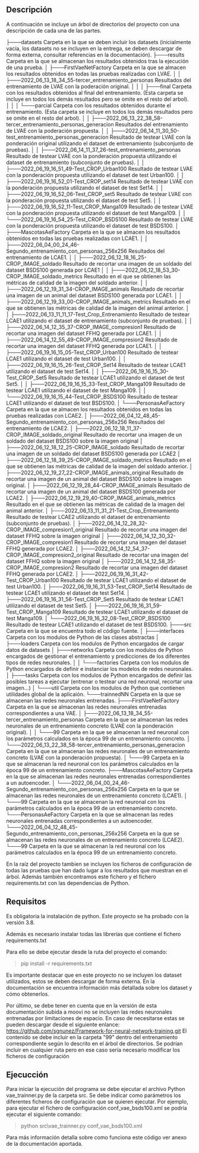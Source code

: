 Descripción
--------------------

A continuación se incluye un árbol de directorios del proyecto con una descripción de cada una de las partes.

├───datasets									Carpeta en la que se deben incluir los datasets (inicialmente vacía, los datasets no se incluyen en la entrega, se deben descargar de forma externa, consultar referencias en la documentación).
├───results									Carpeta en la que se almacenan los resultados obtenidos tras la ejecución de una prueba.
│   ├───FirstVaeNetFactory							Carpeta en la que se almacen los resultados obtenidos en todas las pruebas realizadas con LVAE.
│   │   ├───2022_06_13_18_34_55-tercer_entrenamiento_personas			Resultados del entrenamiento de LVAE con la poderación original.
│   │   │   ├───final								Carpeta con los resultados obtenidos al final del entrenamiento. (Esta carpeta se incluye en todos los demás resultados pero se omite en el resto del arbol).
│   │   │   └───parcial								Carpeta con los resultados obtenidos durante el entrenamiento.	(Esta carpeta se incluye en todos los demás resultados pero se omite en el resto del arbol).
│   │   ├───2022_06_13_22_38_58-tercer_entrenamiento_personas_generacion	Resultados del entrenamiento de LVAE con la poderación propuesta.
│   │   ├───2022_06_14_11_30_50-test_entrenamiento_personas_generacion		Resultado de testear LVAE con la ponderación original utilizando el dataset de entrenamiento (subconjunto de pruebas).
│   │   ├───2022_06_14_11_37_26-test_entrenamiento_personas			Resultado de testear LVAE con la ponderación propuesta utilizando el dataset de entrenamiento (subconjunto de pruebas).
│   │   ├───2022_06_19_16_51_49-Test_CROP_Urban100				Resultado de testear LVAE con la ponderación propuesta utilizando el dataset de test Urban100.
│   │   ├───2022_06_19_16_52_01-Test_CROP_set14					Resultado de testear LVAE con la ponderación propuesta utilizando el dataset de test Set14.
│   │   ├───2022_06_19_16_52_06-Test_CROP_set5					Resultado de testear LVAE con la ponderación propuesta utilizando el dataset de test Set5.
│   │   ├───2022_06_19_16_52_11-Test_CROP_Manga109				Resultado de testear LVAE con la ponderación propuesta utilizando el dataset de test Manga109.
│   │   └───2022_06_19_16_54_25-Test_CROP_BSDS100				Resultado de testear LVAE con la ponderación propuesta utilizando el dataset de test BSDS100.
│   ├───MascotasAeFactory							Carpeta en la que se almacen los resultados obtenidos en todas las pruebas realizadas con LCAE1.
│   │   ├───2022_06_04_00_24_46-Segundo_entrenamiento_con_personas_256x256	Resultados del entrenamiento de LCAE1.
│   │   ├───2022_06_12_18_16_25-CROP_IMAGE_soldado				Resultado de recortar una imagen de un soldado del dataset BSDS100 generada por LCAE1
│   │   ├───2022_06_12_18_53_30-CROP_IMAGE_soldado_metrics			Resultado en el que se obtienen las métricas de calidad de la imagen del soldado anterior.
│   │   ├───2022_06_12_19_31_34-CROP_IMAGE_animals				Resultado de recortar una imagen de un animal del dataset BSDS100 generada por LCAE1.
│   │   ├───2022_06_12_19_33_00-CROP_IMAGE_animals_metrics			Resultado en el que se obtienen las métricas de calidad de la imagen del animal anterior.
│   │   ├───2022_06_13_11_11_17-Test_Crop_Entrenamiento				Resultado de testear LCAE1 utilizando el dataset de entrenamiento (subconjunto de pruebas).
│   │   ├───2022_06_14_12_35_37-CROP_IMAGE_compresion1				Resultado de recortar una imagen del dataset FFHQ generada por LCAE1.
│   │   ├───2022_06_14_12_55_49-CROP_IMAGE_compresion2				Resultado de recortar una imagen del dataset FFHQ generada por LCAE1.
│   │   ├───2022_06_19_16_15_05-Test_CROP_Urban100				Resultado de testear LCAE1 utilizando el dataset de test Urban100.
│   │   ├───2022_06_19_16_15_26-Test_CROP_Set14					Resultado de testear LCAE1 utilizando el dataset de test Set14.
│   │   ├───2022_06_19_16_15_30-Test_CROP_Set5					Resultado de testear LCAE1 utilizando el dataset de test Set5.
│   │   ├───2022_06_19_16_15_33-Test_CROP_Manga109				Resultado de testear LCAE1 utilizando el dataset de test Manga109.
│   │   └───2022_06_19_16_15_44-Test_CROP_BSDS100				Resultado de testear LCAE1 utilizando el dataset de test BSDS100.
│   └───PersonasAeFactory							Carpeta en la que se almacen los resultados obtenidos en todas las pruebas realizadas con LCAE2.
│       ├───2022_06_04_12_48_45-Segundo_entrenamiento_con_personas_256x256	Resultados del entrenamiento de LCAE2.
│       ├───2022_06_12_18_11_37-CROP_IMAGE_soldado_original			Resultado de recortar una imagen de un soldado del dataset BSDS100 sobre la imagen original
│       ├───2022_06_12_18_12_25-CROP_IMAGE_soldado				Resultado de recortar una imagen de un soldado del dataset BSDS100 generada por LCAE2
│       ├───2022_06_12_18_39_25-CROP_IMAGE_soldado_metrics			Resultado en el que se obtienen las métricas de calidad de la imagen del soldado anterior.
│       ├───2022_06_12_19_27_22-CROP_IMAGE_animals_original			Resultado de recortar una imagen de un animal del dataset BSDS100 sobre la imagen original.
│       ├───2022_06_12_19_28_44-CROP_IMAGE_animals				Resultado de recortar una imagen de un animal del dataset BSDS100 generada por LCAE2.
│       ├───2022_06_12_19_29_40-CROP_IMAGE_animals_metrics			Resultado en el que se obtienen las métricas de calidad de la imagen del animal anterior.
│       ├───2022_06_13_11_31_21-Test_Crop_Entrenamiento				Resultado de testear LCAE2 utilizando el dataset de entrenamiento (subconjunto de pruebas).
│       ├───2022_06_14_12_28_32-CROP_IMAGE_compresion1_original			Resultado de recortar una imagen del dataset FFHQ sobre la imagen original
│       ├───2022_06_14_12_30_32-CROP_IMAGE_compresion1				Resultado de recortar una imagen del dataset FFHQ generada por LCAE2.
│       ├───2022_06_14_12_54_37-CROP_IMAGE_compresion2_original			Resultado de recortar una imagen del dataset FFHQ sobre la imagen original
│       ├───2022_06_14_12_58_35-CROP_IMAGE_compresion2				Resultado de recortar una imagen del dataset FFHQ generada por LCAE2.
│       ├───2022_06_19_16_31_42-Test_CROP_Urban100				Resultado de testear LCAE1 utilizando el dataset de test Urban100.
│       ├───2022_06_19_16_31_53-Test_CROP_Set14					Resultado de testear LCAE1 utilizando el dataset de test Set14.
│       ├───2022_06_19_16_31_56-Test_CROP_Set5					Resultado de testear LCAE1 utilizando el dataset de test Set5.
│       ├───2022_06_19_16_31_59-Test_CROP_Manga109				Resultado de testear LCAE1 utilizando el dataset de test Manga109.
│       └───2022_06_19_16_32_08-Test_CROP_BSDS100				Resultado de testear LCAE1 utilizando el dataset de test BSDS100.
├───src										Carpeta en la que se encuentra todo el código fuente.
│   ├───interfaces								Carpeta con los modulos de Python de las clases abstractas
│   ├───loaders									Carpeta con los modulos de Python encargados de cargar datos de datasets
│   ├───networks								Carpeta con los modulos de Python encargados de gestionar el entrenamiento y predicciones de los diferentes tipos de redes neuronales.
│   │   └───factories								Carpeta con los modulos de Python encargados de definir e instanciar los modelos de redes neuronales.
│   ├───tasks									Carpeta con los modulos de Python encargados de definir las posibles tareas a ejecutar (entrenar o testear una red neuronal, recortar una imagen...)
│   └───util									Carpeta con los modulos de Python que contienen utilidades global de la aplicaión.
└───trainnedNN									Carpeta en la que se almacenan las redes neuronales entrenadas.
    ├───FirstVaeNetFactory							Carpeta en la que se almacenan las redes neuronales entrenadas correspondientes a una VAE.
    │   ├───2022_06_13_18_34_55-tercer_entrenamiento_personas			Carpeta en la que se almacenan las redes neuronales de un entrenamiento concreto (LVAE con la ponderación original).
    │   │   └───99								Carpeta en la que se almacenan la red neuronal con los parámetros calculados en la época 99 de un entrenamiento concreto.
    │   └───2022_06_13_22_38_58-tercer_entrenamiento_personas_generacion	Carpeta en la que se almacenan las redes neuronales de un entrenamiento concreto (LVAE con la ponderación propuesta).
    │       └───99								Carpeta en la que se almacenan la red neuronal con los parámetros calculados en la época 99 de un entrenamiento concreto.
    ├───MascotasAeFactory							Carpeta en la que se almacenan las redes neuronales entrenadas correspondientes a un autoencoder.
    │   └───2022_06_04_00_24_46-Segundo_entrenamiento_con_personas_256x256	Carpeta en la que se almacenan las redes neuronales de un entrenamiento concreto (LCAE1).
    │       └───99								Carpeta en la que se almacenan la red neuronal con los parámetros calculados en la época 99 de un entrenamiento concreto.
    └───PersonasAeFactory							Carpeta en la que se almacenan las redes neuronales entrenadas correspondientes a un autoencoder.
        └───2022_06_04_12_48_45-Segundo_entrenamiento_con_personas_256x256	Carpeta en la que se almacenan las redes neuronales de un entrenamiento concreto (LCAE2).
            └───99								Carpeta en la que se almacenan la red neuronal con los parámetros calculados en la época 99 de un entrenamiento concreto.


En la raíz del proyecto tambien se incluyen los ficheros de configuración de todas las pruebas que han dado lugar a los resultados que muestran en el árbol. 
Además también encontramos este fichero y el fichero requirements.txt con las dependencias de Python.

Requisitos
--------------------

Es obligatoria la instalación de python. Este proyecto se ha probado con la versión 3.8.

Además es necesario instalar todas las librerías que contiene el fichero requirements.txt

Para ello se debe ejecutar desde la ruta del proyecto el comando:

> pip install -r requirements.txt

Es importante destacar que en este proyecto no se incluyen los dataset utilizados, estos se deben descargar de forma externa. En la documentación se encuentra 
información más detallada sobre los dataset y cómo obtenerlos.

Por último, se debe tener en cuenta que en la versión de esta documentación subida a moovi no se incluyen las redes neuronales entrenadas por limitaciones de espacio.
En caso de necesitarse estas se pueden descargar desde el siguiente enlance: https://github.com/sgnunez/Framework-for-neural-network-training.git
El contenido se debe incluir en la carpeta "99" dentro del entrenamiento correspondiente según lo descrito en el árbol de directorios. 
Se podrían incluir en cualquier ruta pero en ese caso sería necesario modificar los ficheros de configuración

Ejecucción
-------------------

Para iniciar la ejecución del programa se debe ejecutar el archivo Python vae_trainner.py de la carpeta src.
Se debe indicar como parámetros los diferentes ficheros de configuración que se quieren ejecutar. Por ejemplo, para ejecutar
el fichero de configuración conf_vae_bsds100.xml se podría ejecutar el siguiente comando:

> python src\vae_trainner.py conf_vae_bsds100.xml

Para más información detalla sobre como funciona este código ver anexo de la documentación aportada.
